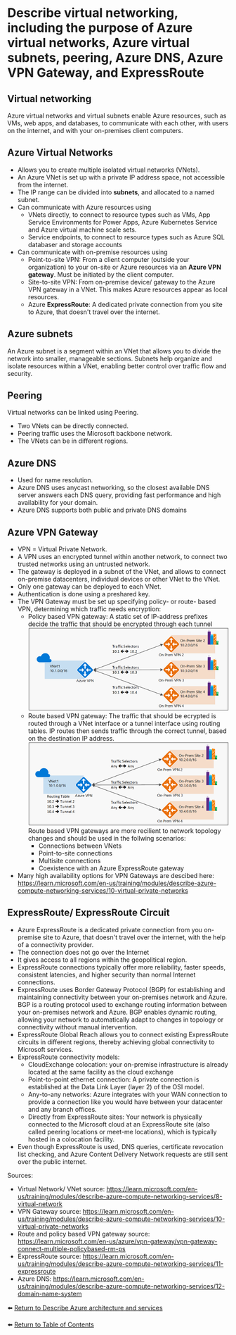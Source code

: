 # Describe virtual networking, including the purpose of Azure virtual networks, Azure virtual subnets, peering, Azure DNS, Azure VPN Gateway, and ExpressRoute

## Virtual networking
Azure virtual networks and virtual subnets enable Azure resources, such as VMs, web apps, and databases, to communicate with each other, with users on the internet, and with your on-premises client computers. 

## Azure Virtual Networks
* Allows you to create multiple isolated virtual networks (VNets).
* An Azure VNet is set up with a private IP address space, not accessible from the internet.
* The IP range can be divided into **subnets**, and allocated to a named subnet.
* Can communicate with Azure resources using
   * VNets directly, to connect to resource types such as VMs, App Service Environments for Power Apps, Azure Kubernetes Service and Azure virtual machine scale sets.
   * Service endpoints, to connect to resource types such as Azure SQL databaser and storage accounts
* Can communicate with on-premise resources using
   * Point-to-site VPN: From a client computer (outside your organization) to your on-site or Azure resources via an **Azure VPN gateway**. Must be initiated by the client computer.
   * Site-to-site VPN: From on-premise device/ gateway to the Azure VPN gateway in a VNet. This makes Azure resources appear as local resources.
   * Azure **ExpressRoute**: A dedicated private connection from you site to Azure, that doesn't travel over the internet.

## Azure subnets
An Azure subnet is a segment within an VNet that allows you to divide the network into smaller, manageable sections. Subnets help organize and isolate resources within a VNet, enabling better control over traffic flow and security.

## Peering
Virtual networks can be linked using Peering.
* Two VNets can be directly connected.
* Peering traffic uses the Microsoft backbone network.
* The VNets can be in different regions.

## Azure DNS
* Used for name resolution.
* Azure DNS uses anycast networking, so the closest available DNS server answers each DNS query, providing fast performance and high availability for your domain.
* Azure DNS supports both public and private DNS domains

## Azure VPN Gateway
* VPN = Virtual Private Network.
* A VPN uses an encrypted tunnel within another network, to connect two trusted networks using an untrusted network.
* The gateway is deployed in a subnet of the VNet, and allows to connect on-premise datacenters, individual devices or other VNet to the VNet.
* Only one gateway can be deployed to each VNet.
* Authentication is done using a preshared key.
* The VPN Gateway must be set up specifying policy- or route- based VPN, determining which traffic needs encryption:
   * Policy based VPN gateway: A static set of IP-address prefixes decide the traffic that should be encrypted through each tunnel  
   ![Policy based VPN gateway](img/policyBasedVpnGateway.png)
   * Route based VPN gateway: The traffic that should be ecrypted is routed through a VNet interface or a tunnel interface using routing tables. IP routes then sends traffic through the correct tunnel, based on the destination IP address.  
   ![Route based VPN gateway](img/routeBasedVpnGateway.png)  
   Route based VPN gateways are more recilient to network topology changes and should be used in the follwing scenarios:
      * Connections between VNets
      * Point-to-site connections
      * Multisite connections
      * Coexistence with an Azure ExpressRoute gateway
* Many high availability options for VPN Gateways are descibed here: https://learn.microsoft.com/en-us/training/modules/describe-azure-compute-networking-services/10-virtual-private-networks

## ExpressRoute/ ExpressRoute Circuit
* Azure ExpressRoute is a dedicated private connection from you on-premise site to Azure, that doesn't travel over the internet, with the help of a connectivity provider.
* The connection does not go over the Internet
* It gives access to all regions within the geopolitical region.
* ExpressRoute connections typically offer more reliability, faster speeds, consistent latencies, and higher security than normal Internet connections.
* ExpressRoute uses Border Gateway Protocol (BGP) for establishing and maintaining connectivity between your on-premises network and Azure. BGP is a routing protocol used to exchange routing information between your on-premises network and Azure. BGP enables dynamic routing, allowing your network to automatically adapt to changes in topology or connectivity without manual intervention.
* ExpressRoute Global Reach allows you to connect existing ExpressRoute circuits in different regions, thereby achieving global connectivity to Microsoft services.
* ExpressRoute connectivity models: 
   * CloudExchange colocation: your on-premise infrastructure is already located at the same facility as the cloud exchange
   * Point-to-point ethernet connection: A private connection is established at the Data Link Layer (layer 2) of the OSI model.
   * Any-to-any networks: Azure integrates with your WAN connection to provide a connection like you would have between your datacenter and any branch offices.
   * Directly from ExpressRoute sites: Your network is physically connected to the Microsoft cloud at an ExpressRoute site (also called peering locations or meet-me locations), which is typically hosted in a colocation facility.
* Even though ExpressRoute is used, DNS queries, certificate revocation list checking, and Azure Content Delivery Network requests are still sent over the public internet.

Sources:
* Virtual Network/ VNet source: https://learn.microsoft.com/en-us/training/modules/describe-azure-compute-networking-services/8-virtual-network
* VPN Gateway source: https://learn.microsoft.com/en-us/training/modules/describe-azure-compute-networking-services/10-virtual-private-networks
* Route and policy based VPN gateway source: https://learn.microsoft.com/en-us/azure/vpn-gateway/vpn-gateway-connect-multiple-policybased-rm-ps
* ExpressRoute source: https://learn.microsoft.com/en-us/training/modules/describe-azure-compute-networking-services/11-expressroute
* Azure DNS: https://learn.microsoft.com/en-us/training/modules/describe-azure-compute-networking-services/12-domain-name-system

⬅️ [Return to Describe Azure architecture and services](README.md)

⬅️ [Return to Table of Contents](../README.md)